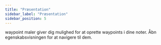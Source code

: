 ```yaml
---
title: "Præsentation"
sidebar_label: "Præsentation"
sidebar_position: 5
---
```


waypoint maler giver dig mulighed for at oprette waypoints i dine noter. Åbn egenskabsvisningen for at navigere til dem.
